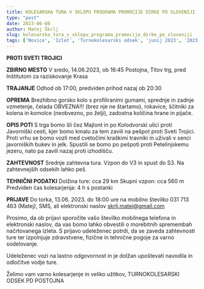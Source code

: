 ```yaml
---
title: KOLESARSKA TURA V SKLOPU PROGRAMA PROMOCIJE DIRKE PO SLOVENIJI
type: "post"
date: 2023-06-08
author: Matej Škrlj
slug: kolesarska_tura_v_sklopu_programa_promocije_dirke_po_sloveniji
tags: ['Novice', 'Izlet', 'Turnokolesarski odsek', 'junij 2023', '2023']
---
```


**PROTI SVETI TROJICI**

**ZBIRNO MESTO**
V sredo, 14.06.2023,  ob 16:45
Postojna, Titov trg, pred Inštitutom za raziskovanje Krasa

**TRAJANJE**
Odhod ob 17:00, predviden prihod nazaj ob 20:30

**OPREMA**
Brezhibno gorsko kolo s profiliranimi gumami, sprednje in zadnje vzmetenje, čelada OBVEZNA!!! (brez nje ne štartamo), rokavice, ščitniki za kolena in komolce (neobvezno, po želji), zadostna količina hrane in pijače.

**OPIS POTI**
S trga bomo šli čez Majlont in po Kolodvorski ulici proti Javorniški cesti, kjer bomo kmalu za tem zavili na pešpot proti Sveti Trojici. Proti vrhu se bomo vozli med cvetočimi kraškimi travniki in uživali v senci javorniških bukev in jelk. Spustili se bomo po pešpoti proti Petelinjskemu jezeru, nato pa zavili nazaj proti izhodišču.

**ZAHTEVNOST**
Srednje zahtevna tura. Vzpon do V3 in spust do S3.
Na zahtevnejših odsekih lahko peš.

**TEHNIČNI PODATKI**
Dolžina ture: cca 29 km
Skupni vzpon: cca 560 m
Predviden čas kolesarjenja: 4 h s postanki

**PRIJAVE**
Do torka, 13.06. 2023. do 18:00 ure na mobilno številko 031 713 463 (Matej), SMS, ali elektronski naslov skrlj.matej@gmail.com

Prosimo, da ob prijavi sporočite vašo številko mobilnega telefona in elektronski naslov, da vas bomo lahko obvestili o morebitnih spremembah načrtovanega izleta. S prijavo udeleženec potrdi, da se zaveda zahtevnosti ture ter izpolnjuje zdravstvene, fizične in tehnične pogoje za varno sodelovanje.

Udeleženec vozi na lastno odgovornost in je dolžan upoštevati navodila in odločitve vodje ture.

Želimo vam varno kolesarjenje in veliko užitkov,
TURNOKOLESARSKI ODSEK PD POSTOJNA